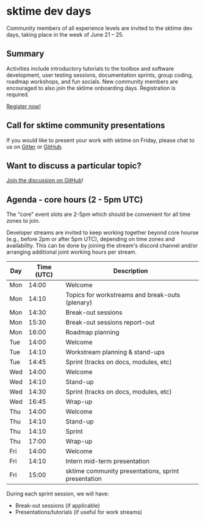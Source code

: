 # sktime dev days
Community members of all experience levels are invited to the sktime dev days, taking place in the week of June 21 – 25.

## Summary
Activities include introductory tutorials to the toolbox and software development, user testing sessions, documentation sprints, group coding, roadmap workshops, and fun socials. New community members are encouraged to also join the sktime onboarding days. Registration is required. 

[Register now!](https://twitter.com/sktime_toolbox/status/1403751557951328258)

## Call for sktime community presentations
If you would like to present your work with sktime on Friday, please chat to us on [Gitter](https://gitter.im/sktime/community) or [GitHub](https://github.com/alan-turing-institute/sktime/discussions/919). 

## Want to discuss a particular topic? 
[Join the discussion on GitHub](https://github.com/alan-turing-institute/sktime/discussions/919)!

## Agenda - core hours (2 - 5pm UTC)
The "core" event slots are 2-5pm which should be convenient for all time zones to join. 

Developer streams are invited to keep working together beyond core hourse (e.g., before 2pm or after 5pm UTC), depending on time zones and availability. This can be done by joining the stream's discord channel and/or arranging additional joint working hours per stream.

|Day | Time (UTC) | Description|
|---|---|---|
| Mon | 14:00 | Welcome |
| Mon | 14:10 | Topics for workstreams and break-outs (plenary) |
| Mon | 14:30 | Break-out sessions |
| Mon | 15:30 | Break-out sessions report-out |
| Mon | 16:00 | Roadmap planning |
| Tue | 14:00 | Welcome |
| Tue | 14:10 | Workstream planning & stand-ups | 
| Tue | 14:45 | Sprint (tracks on docs, modules, etc) |
| Wed | 14:00 | Welcome |
| Wed | 14:10 | Stand-up |
| Wed | 14:30 | Sprint (tracks on docs, modules, etc) |
| Wed | 16:45 | Wrap-up |
| Thu | 14:00 | Welcome |
| Thu | 14:10 | Stand-up |
| Thu | 14:10 | Sprint |
| Thu | 17:00 | Wrap-up |
| Fri | 14:00 | Welcome |
| Fri | 14:10 | Intern mid-term presentation |
| Fri | 15:00 | sktime community presentations, sprint presentation |

During each sprint session, we will have: 
* Break-out sessions (if applicable)
* Presentations/tutorials (if useful for work streams)
